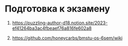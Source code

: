 # Подготовка к экзамену

1. https://puzzling-author-d18.notion.site/2023-ef41264ba3ac4fbeaef76a816fe602a8

2. https://github.com/honeycarbs/bmstu-os-6sem/wiki